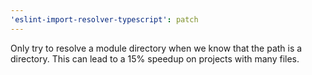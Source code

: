 ```yaml
---
'eslint-import-resolver-typescript': patch
---
```


Only try to resolve a module directory when we know that the path is a directory. This can lead to a 15% speedup on projects with many files.

